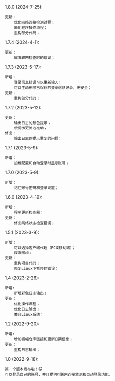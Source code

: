 1.8.0 (2024-7-25):
    
    更新：
        优化网络连接检测过程；
        简化程序操作流程；
        重构部分代码；

1.7.4 (2024-4-1):
    
    更新：
        解决联网检查时的错误；

1.7.3 (2023-5-17):

    新增：
        登录信息错误可以重新输入；
        可以主动删除已保存的登录信息记录，更安全；
    更新：
        重构部分代码；

1.7.2 (2023-5-12):

    更新：
        输出日志的颜色提示；
        使提示更简洁准确；
    修复：
        输出日志的提示重复的问题；

1.7.1 (2023-5-9):

    新增：
        加载配置和自动登录时显示账号；

1.7.0 (2023-5-9):

    新增：
        记住账号密码和登录设置；

1.6.0 (2023-4-19):

    新增：
        程序更新检查器；
    更新：
        修复网络状态检查错误；

1.5.1 (2023-3-9):

    新增：
        可以选择客户端代理（PC或移动端）；
        程序图标；
    更新：
        重构项目代码；
        修复Linux下暂停的错误；

1.4 (2023-2-26):

    新增:
        新增彩色日志输出；
    更新：
        优化操作流程；
        优化日志输出；
        兼容Linux系统；

1.2 (2022-9-20):

    新增:
        增加横幅仓库链接和更新日期信息；
    更新：
        重构日志输出；

1.0 (2022-9-18):

    第一个版本发布啦！😺
    可以登录自己的账号，并且提供互联网连接监测和自动登录功能。